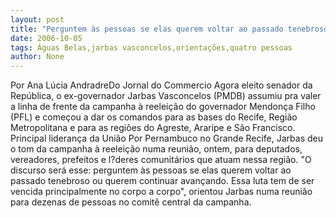 ```yaml
---
layout: post
title: "Perguntem às pessoas se elas querem voltar ao passado tenebroso, orienta Jarbas "
date: 2006-10-05
tags: Águas Belas,jarbas vasconcelos,orientações,quatro pessoas
author: None
---
```


Por Ana Lúcia AndradreDo Jornal do Commercio
Agora eleito senador da República, o ex-governador Jarbas Vasconcelos (PMDB) assumiu pra valer a linha de frente da campanha à reeleição do governador Mendonça Filho (PFL) e começou a dar os comandos para as bases do Recife, Região Metropolitana e para as regiões do Agreste, Araripe e São Francisco. 
Principal liderança da União Por Pernambuco no Grande Recife, Jarbas deu o tom da campanha à reeleição numa reunião, ontem, para deputados, vereadores, prefeitos e l?deres comunitários que atuam nessa região. 
\"O discurso será esse: perguntem às pessoas se elas querem voltar ao passado tenebroso ou querem continuar avançando. Essa luta tem de ser vencida principalmente no corpo a corpo\", orientou Jarbas numa reunião para dezenas de pessoas no comitê central da campanha.  